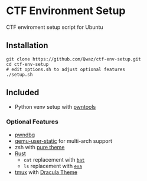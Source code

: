 # CTF Environment Setup

CTF enviroment setup script for Ubuntu

## Installation

```
git clone https://github.com/Qwaz/ctf-env-setup.git
cd ctf-env-setup
# edit options.sh to adjust optional features
./setup.sh
```

## Included

- Python venv setup with [pwntools](https://github.com/Gallopsled/pwntools)

### Optional Features

- [pwndbg](https://github.com/pwndbg/pwndbg)
- [qemu-user-static](https://wiki.debian.org/QemuUserEmulation) for multi-arch support
- zsh with [pure theme](https://github.com/sindresorhus/pure)
- [Rust](https://www.rust-lang.org/)
    - `cat` replacement with [`bat`](https://github.com/sharkdp/bat)
    - `ls` replacement with [`exa`](https://github.com/ogham/exa)
- [tmux](https://github.com/tmux/tmux) with [Dracula Theme](https://draculatheme.com/tmux)
